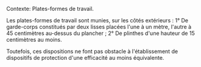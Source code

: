 Contexte: Plates-formes de travail.

Les plates-formes de travail sont munies, sur les côtés extérieurs : 1° De garde-corps constitués par deux lisses placées l'une à un mètre, l'autre à 45 centimètres au-dessus du plancher ; 2° De plinthes d'une hauteur de 15 centimètres au moins.

Toutefois, ces dispositions ne font pas obstacle à l'établissement de dispositifs de protection d'une efficacité au moins équivalente.